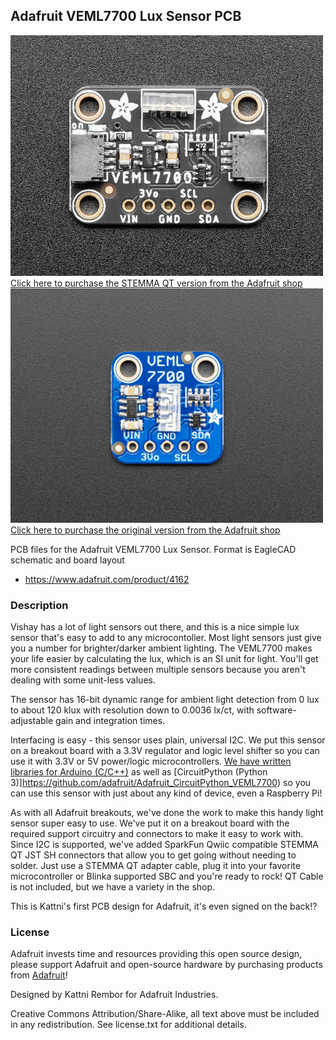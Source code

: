 ## Adafruit VEML7700 Lux Sensor PCB


<a href="http://www.adafruit.com/products/5378"><img src="assets/5378.jpg?raw=true" width="500px"><br/>
Click here to purchase the STEMMA QT version from the Adafruit shop</a>
<a href="http://www.adafruit.com/products/4162"><img src="assets/4162.jpg?raw=true" width="500px"><br/>
Click here to purchase the original version from the Adafruit shop</a>

PCB files for the Adafruit VEML7700 Lux Sensor. Format is EagleCAD schematic and board layout
* https://www.adafruit.com/product/4162

### Description

Vishay has a lot of light sensors out there, and this is a nice simple lux sensor that's easy to add to any microcontoller. Most light sensors just give you a number for brighter/darker ambient lighting. The VEML7700 makes your life easier by calculating the lux, which is an SI unit for light. You'll get more consistent readings between multiple sensors because you aren't dealing with some unit-less values.

The sensor has 16-bit dynamic range for ambient light detection from 0 lux to about 120 klux with resolution down to 0.0036 lx/ct, with software-adjustable gain and integration times.

Interfacing is easy - this sensor uses plain, universal I2C. We put this sensor on a breakout board with a 3.3V regulator and logic level shifter so you can use it with 3.3V or 5V power/logic microcontrollers. [We have written libraries for Arduino (C/C++)](https://github.com/adafruit/Adafruit_VEML7700) as well as [CircuitPython (Python 3)]https://github.com/adafruit/Adafruit_CircuitPython_VEML7700) so you can use this sensor with just about any kind of device, even a Raspberry Pi!

As with all Adafruit breakouts, we've done the work to make this handy light sensor super easy to use. We've put it on a breakout board with the required support circuitry and connectors to make it easy to work with. Since I2C is supported, we've added SparkFun Qwiic compatible STEMMA QT JST SH connectors that allow you to get going without needing to solder. Just use a STEMMA QT adapter cable, plug it into your favorite microcontroller or Blinka supported SBC and you're ready to rock! QT Cable is not included, but we have a variety in the shop.  

This is Kattni's first PCB design for Adafruit, it's even signed on the back!?

### License

Adafruit invests time and resources providing this open source design, please support Adafruit and open-source hardware by purchasing products from [Adafruit](https://www.adafruit.com)!

Designed by Kattni Rembor for Adafruit Industries.

Creative Commons Attribution/Share-Alike, all text above must be included in any redistribution. See license.txt for additional details.
